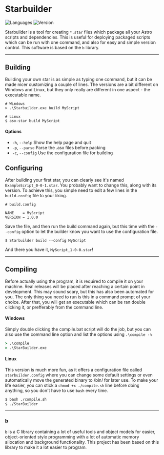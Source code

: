 # Starbuilder

![Languages](https://img.shields.io/badge/Languages-C,%20Python-blueviolet)
![Version](https://img.shields.io/badge/Version-0.0.3-%2333aa33)

Starbuilder is a tool for creating `*.star` files which package all your Astro scripts and dependencies. This is useful for deploying
packaged scripts which can be run with one command, and also for easy and simple version control. This software is based on the `b` library.

___
## Building
Building your own star is as simple as typing one command, but it can be made nicer customizing a couple of lines. The versions are a bit different
on Windows and Linux, but they only really are different in one aspect - the executable name.

```batch
# Windows
> .\Starbuilder.exe build MyScript

# Linux 
$ asx-star build MyScript
```


#### Options
* `-h`, `--help` Show the help page and quit
* `-p`, `--parse` Parse the .asx files before packing
* `-c`, `--config` Use the configuration file for building


## Configuring
After building your first star, you can clearly see it's named `ExampleScript_0-0-1.star`. You probably want to change this, along with its version.
To achieve this, you simple need to edit a few lines in the `build.config` file to your liking.
```
# build.config

NAME    = MyScript
VERSION = 1.0.0
```
Save the file, and then run the build command again, but this time with the `--config` option to let the builder know you want to use
the configuration file.
```
$ Starbuilder build --config MyScript
```
And there you have it, `MyScript_1-0-0.star`!


___
## Compiling

Before actually using the program, it is required to compile it on your machine. Real releases will be placed after reaching a certain
point in development. This may sound scary, but this has also been automated for you. The only thing you need to run is this in a command
prompt of your choice. After that, you will get an executable which can be ran double clicking it, or prefferably from the command line.

#### Windows
Simply double clicking the compile.bat script will do the job, but you can also use the command line option and list the options
using `.\compile -h`
```bat
> .\compile
> .\StarBuilder.exe
```
#### Linux
This version is much more fun, as it offers a configuration file called `starbuilder.config` where you can change some default settings
or even automatically move the generated binary to /bin/ for later use. To make your life easier, you can stick a `chmod +x ./compile.sh`
line before doing anything, so you don't have to use `bash` every time.
```bash
$ bash ./compile.sh
$ ./StarBuilder
```
___
### b

`b` is a C library containing a lot of useful tools and object models for easier, object-oriented style programming with a lot
of automatic memory allocation and background functionality. This project has been based on this library to make it a lot easier
to program.
